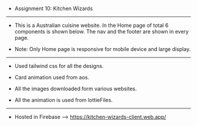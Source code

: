 * Assignment 10: Kitchen Wizards 

<hr>

* This is a Australian cuisine website. In the Home page of total 6 components is shown below. The nav and the footer are shown in every page.      

* Note: Only Home page is responsive for mobile device and large display.

<hr>

* Used tailwind css for all the designs. 

* Card animation used from aos.

* All the images downloaded form various websites.

* All the animation is used from lottieFiles.

<hr>

* Hosted in Firebase --> https://kitchen-wizards-client.web.app/